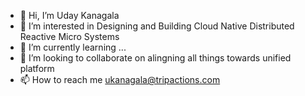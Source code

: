 - 👋 Hi, I’m Uday Kanagala
- 👀 I’m interested in Designing and Building Cloud Native Distributed Reactive Micro Systems
- 🌱 I’m currently learning ...
- 💞️ I’m looking to collaborate on alingning all things towards unified platform
- 📫 How to reach me ukanagala@tripactions.com

<!---
ukanagala/ukanagala is a ✨ special ✨ repository because its `README.md` (this file) appears on your GitHub profile.
You can click the Preview link to take a look at your changes.
--->
